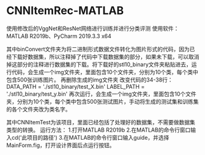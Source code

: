 # CNNItemRec-MATLAB
使用修改后的VggNet和ResNet网络进行训练并进行分类评测
使用软件：MATLAB R2019b、PyCharm 2019.3.3 x64

其中binConvert文件夹为将二进制形式数据文件转化为图片形式的代码，因为已经下载好数据集，所以注释掉了代码中下载数据集的部分，如果未下载，可以取消掉这部分的注释进行数据集的下载。将下载好的stl10_binary文件夹粘贴进去，运行代码，会生成一个img文件夹，里面包含10个文件夹，分别为10个类，每个类中包含500张训练图片。
再删除生成的img文件夹
改变代码的34-38行：
DATA_PATH = './stl10_binary/test_X.bin'
LABEL_PATH = './stl10_binary/test_y.bin'
再次运行，会生成一个img文件夹，里面包含10个文件夹，分别为10个类，每个类中包含500张测试图片，手动将生成的测试集和训练集的各个文件夹改为类名字。

其中CNNItemTest为该项目，里面已经包括了处理好的数据集，不需要做数据集类型的转换。
运行方法：
1.打开MATLAB R2019b
2.在MATLAB的命令行窗口输入cd('此项目的路径')
3.在MATLAB的命令行窗口输入guide，并选择MainForm.fig，打开设计界面后点运行按钮。






